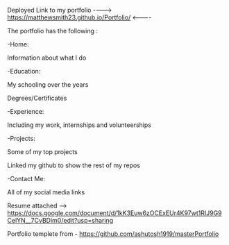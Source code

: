 Deployed Link to my portfolio ----> https://matthewsmith23.github.io/Portfolio/ <----

The portfolio has the following :

-Home:

  Information about what I do
  
-Education:

  My schooling over the years
  
  Degrees/Certificates 
  
-Experience:

  Including my work, internships and volunteerships
  
-Projects:

  Some of my top projects 
  
  Linked my github to show the rest of my repos
  
-Contact Me:

  All of my social media links 
  
  Resume attached --> https://docs.google.com/document/d/1kK3Euw6zOCExEUr4K97wt1RIJ9G9CelYN__7CvBDim0/edit?usp=sharing
  
  
Portfolio templete from - https://github.com/ashutosh1919/masterPortfolio



